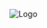 
![Logo](https://github.com/svetlanasieber/Software-Engineering--Path-SoftUni/assets/135451084/70afdc10-31b3-4c63-9d56-975f551933d4)
